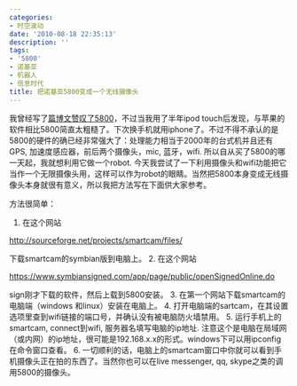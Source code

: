 ```yaml
---
categories:
- 时空波动
date: '2010-08-18 22:35:13'
description: ''
tags:
- '5800'
- 诺基亚
- 机器人
- 信息时代
title: 把诺基亚5800变成一个无线摄像头
---
```

我曾经写了[篇博文赞叹了5800](http://spacetimewave.net/9959)，不过当我用了半年ipod touch后发现，与苹果的软件相比5800简直太粗糙了。下次换手机就用iphone了。不过不得不承认的是5800的硬件的确已经非常强大了：处理能力相当于2000年的台式机并且还有GPS, 加速度感应器，前后两个摄像头，mic, 蓝牙，wifi. 所以自从买了5800的哪一天起，我就想利用它做一个robot. 今天我尝试了一下利用摄像头和wifi功能把它当作一个无限摄像头用，这样可以作为robot的眼睛。当然把5800本身变成无线摄像头本身就很有意义，所以我把方法写在下面供大家参考。



方法很简单：



1. 在这个网站

http://sourceforge.net/projects/smartcam/files/

下载smartcam的symbian版到电脑上。
2. 在这个网站

https://www.symbiansigned.com/app/page/public/openSignedOnline.do

sign刚才下载的软件，然后上载到5800安装。
3. 在第一个网站下载smartcam的电脑端（windows 和linux）安装在电脑上。
4. 打开电脑端的sartcam，在其设置选项里查到wifi链接的端口号，并确认没有被电脑防火墙禁用。
5. 运行手机上的smartcam, connect到wifi, 服务器名填写电脑的ip地址. 注意这个是电脑在局域网（或内网）的ip地址，很可能是192\.168\.x.x的形式。windows下可以用ipconfig在命令窗口查看。
6. 一切顺利的话，电脑上的smartcam窗口中你就可以看到手机摄像头正在拍的东西了。当然你也可以在live messenger, qq, skype之类的调用5800的摄像头。
